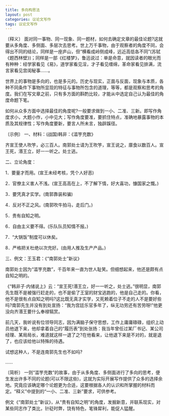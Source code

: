 ```yaml
---
title: 多向构思法
layout: post
categories: 议论文写作
tags: 议论文写作
---
```


〔释义〕 面对同一事物、同一现象、同一题材，如何去确定文章的最佳论题?这就要从多角度、多侧面、多层次去思考。世上万千事物，由于观察者的角度不同，会得出不同的结论，同样是一座庐山，但“横看成岭侧成峰，远近高低各不同”(苏轼《题西林壁》)；同样是一部《红楼梦》，鲁迅说过：单是命意，就因读者的眼光而有种种：经学家看见《易》，道学家看见淫，才子看见缠绵，革命家看见排满，流言家看见宫闺秘事……。

世界上的事物是多向的，也是多元的。历史与现实，正面与反面，现象与本质，各种不同条件下事物所显现的特征与事物所包含的道理，等等，都是观察和思考的角度。我们在写文章之前，只有多方面的斟酌比较，才能从中选定自己认为最佳的角度命题下笔。

如何从众多方面中选择最佳的角度呢?一般要求做到一小、二准、三新。即写作角度求小，大题小作，小中见大；写作角度要准，要抓住特点，准确地暴露事物的本质及其规律性；写作角度要新，要言人所未言，独辟蹊径。

〔示例〕 一、材料：(战国)韩非：《滥竽充数》

齐宣王使人吹竽，必三百人。南郭处士请为王吹竽，宣王说之，廪食以数百人。宣王死，湣王立，好一一听之。处士逃。

二、立论角度：

1．要量才而用。(宣王未经考核，凭个人好恶)

2．官僚主义害人不浅。(宣王高高在上，不了解下情，好大喜功，慷国家之慨。)

3．要凭真才实学。(南郭靠装和骗)

4．反对不正之风。(南郭吹牛拍马，走后门。)

5．贵有自知之明。

6．自由主义要不得。(乐队队员知情不报。)

7．“大锅饭”制度可以休矣。

8．严格把关杜绝以次充好。(由用人推及生产产品。)

三、例文：王玉君：《“南郭处士”新议》

南郭处士因为“滥竽充数”，千百年来一直为世人耻笑。但细想起来，他还是颇有点自知之明的。

《“韩非子·内储说上》云：“宣王死!湣王立，好一一听之，处士逃。”很明显，南郭先生既不是被强行赶走的，也不是偷了王室的财宝逃跑的，他是自己走的。你看，他不是很有点自知之明吗?这比既无真才实学，又死赖着位子不走的人不是要好些吗?南郭先生并没有到处宣扬：“我为宫廷乐官多年了，纵无功劳还有苦劳呀!”他更没向齐湣王要什么奉禄犒赏。

前几天，我听说有位领导同志，因为满脑子保守思想，工作上庸庸碌碌，组织上动员他退下来，他却拿着自己的“履历表”到处张扬：我当年曾任过某厂书记、某公司经理、某局局长，难道就这样一退了之?在他看来，让他退下来是不对的，就是退了，也应该给他以特殊的待遇。

试想这种人，不是连南郭先生也不如吗?

……

〔简析〕 一则“滥竽充数”的故事，由于从多角度、多侧面进行了多向的思考，便生发出许多不同的论题(可以不限这些)，这就为实际开展写作提供了众多的选择余地。究竟应该确定哪个论题更为合适，这要根据各人的认识和所掌握的材料而定。“释义”中提到的“一小、二准、三新”要求，可供参考。

例文《“南郭处士”新议》，从“贵有自知之明”的角度，发掘新意，并联系现实，对某些同志作了类比，针砭时弊，饶有特色，笔锋犀利，能促人猛醒。 